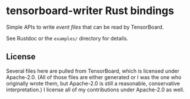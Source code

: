 # tensorboard-writer Rust bindings

Simple APIs to write *event files* that can be read by TensorBoard.

See Rustdoc or the `examples/` directory for details.

## License

Several files here are pulled from TensorBoard, which is licensed under
Apache-2.0. (All of those files are either generated or I was the one who
originally wrote them, but Apache-2.0 is still a reasonable, conservative
interpretation.) I license all of my contributions under Apache-2.0 as well.
